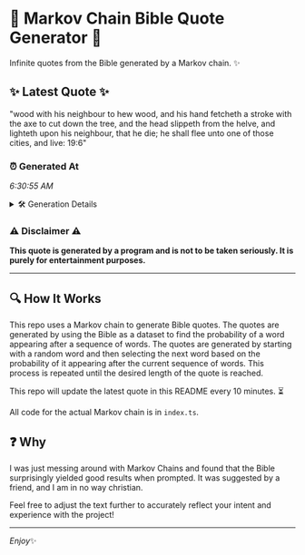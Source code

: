 # 📖 Markov Chain Bible Quote Generator 📖

Infinite quotes from the Bible generated by a Markov chain. ✨

## ✨ Latest Quote ✨
"wood with his neighbour to hew wood, and his hand fetcheth a stroke with the axe to cut down the tree, and the head slippeth from the helve, and lighteth upon his neighbour, that he die; he shall flee unto one of those cities, and live: 19:6"

### ⏰ Generated At
*6:30:55 AM*

<details>
    <summary>🛠️ Generation Details</summary>
    <p>
        <strong>🌱 Seed:</strong> wood<br>
        <strong>🔄 Iterations:</strong> 46<br>
        <strong>📜 Context History:</strong><br>[ wood ]: with<br>[ wood, with ]: his<br>[ wood, with, his ]: neighbour<br>[ wood, with, his, neighbour ]: to<br>[ wood, with, his, neighbour, to ]: hew<br>[ wood, with, his, neighbour, to, hew ]: wood,<br>[ with, his, neighbour, to, hew, wood, ]: and<br>[ his, neighbour, to, hew, wood,, and ]: his<br>[ neighbour, to, hew, wood,, and, his ]: hand<br>[ to, hew, wood,, and, his, hand ]: fetcheth<br>[ hew, wood,, and, his, hand, fetcheth ]: a<br>[ wood,, and, his, hand, fetcheth, a ]: stroke<br>[ and, his, hand, fetcheth, a, stroke ]: with<br>[ his, hand, fetcheth, a, stroke, with ]: the<br>[ hand, fetcheth, a, stroke, with, the ]: axe<br>[ fetcheth, a, stroke, with, the, axe ]: to<br>[ a, stroke, with, the, axe, to ]: cut<br>[ stroke, with, the, axe, to, cut ]: down<br>[ with, the, axe, to, cut, down ]: the<br>[ the, axe, to, cut, down, the ]: tree,<br>[ axe, to, cut, down, the, tree, ]: and<br>[ to, cut, down, the, tree,, and ]: the<br>[ cut, down, the, tree,, and, the ]: head<br>[ down, the, tree,, and, the, head ]: slippeth<br>[ the, tree,, and, the, head, slippeth ]: from<br>[ tree,, and, the, head, slippeth, from ]: the<br>[ and, the, head, slippeth, from, the ]: helve,<br>[ the, head, slippeth, from, the, helve, ]: and<br>[ head, slippeth, from, the, helve,, and ]: lighteth<br>[ slippeth, from, the, helve,, and, lighteth ]: upon<br>[ from, the, helve,, and, lighteth, upon ]: his<br>[ the, helve,, and, lighteth, upon, his ]: neighbour,<br>[ helve,, and, lighteth, upon, his, neighbour, ]: that<br>[ and, lighteth, upon, his, neighbour,, that ]: he<br>[ lighteth, upon, his, neighbour,, that, he ]: die;<br>[ upon, his, neighbour,, that, he, die; ]: he<br>[ his, neighbour,, that, he, die;, he ]: shall<br>[ neighbour,, that, he, die;, he, shall ]: flee<br>[ that, he, die;, he, shall, flee ]: unto<br>[ he, die;, he, shall, flee, unto ]: one<br>[ die;, he, shall, flee, unto, one ]: of<br>[ he, shall, flee, unto, one, of ]: those<br>[ shall, flee, unto, one, of, those ]: cities,<br>[ flee, unto, one, of, those, cities, ]: and<br>[ unto, one, of, those, cities,, and ]: live:<br>[ one, of, those, cities,, and, live: ]: 19:6<br>
    </p>
</details>

### ⚠️ Disclaimer ⚠️
**This quote is generated by a program and is not to be taken seriously. It is purely for entertainment purposes.**

---

## 🔍 How It Works

This repo uses a Markov chain to generate Bible quotes. The quotes are generated by using the Bible as a dataset to find the probability of a word appearing after a sequence of words. The quotes are generated by starting with a random word and then selecting the next word based on the probability of it appearing after the current sequence of words. This process is repeated until the desired length of the quote is reached.

This repo will update the latest quote in this README every 10 minutes. ⏳

All code for the actual Markov chain is in `index.ts`.

## ❓ Why

I was just messing around with Markov Chains and found that the Bible surprisingly yielded good results when prompted. 
It was suggested by a friend, and I am in no way christian.

Feel free to adjust the text further to accurately reflect your intent and experience with the project!

---

*Enjoy*✨
